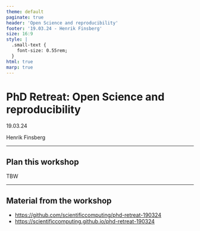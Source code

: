 ```yaml
---
theme: default
paginate: true
header: 'Open Science and reproducibility'
footer: '19.03.24 - Henrik Finsberg'
size: 16:9
style: |
  .small-text {
    font-size: 0.55rem;
  }
html: true
marp: true
---
```


# PhD Retreat: Open Science and reproducibility

19.03.24


Henrik Finsberg

---



## Plan this workshop
TBW

---

## Material from the workshop

- https://github.com/scientificcomputing/phd-retreat-190324
- https://scientificcomputing.github.io/phd-retreat-190324

